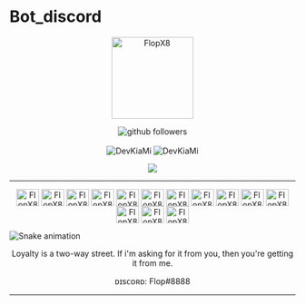 # Bot_discord

<p align="center">
    <img align="center" alt="FlopX8" height="144" width="144" src="https://cdn.discordapp.com/attachments/967973632787775597/967987146701037578/Sem_Titulo-1.png" />
</p>

<p align="center">
    <img src="https://img.shields.io/github/followers/FlopX8?label=Follow&style=social" alt="github followers" /><br>
    <br>
    <img src="https://github-readme-stats.vercel.app/api?username=FlopX8&show_icons=true&theme=dark" alt="DevKiaMi" />
    <img src="https://github-readme-stats.vercel.app/api/top-langs/?username=FlopX8&theme=dark" alt="DevKiaMi" />
    
</p>


<p align="center">
<a href="https://discord.gg/73RPjGbcjb" target="_blank"><img src="https://img.shields.io/badge/Discord-7289DA?style=for-the-badge&logo=discord&logoColor=white" target="_blank"></a> 
</p>

<hr>
<p align="center"> <img align="center" alt="FlopX8" height="30" width="40" src="https://icongr.am/devicon/c-original.svg"/> <img align="center" alt="FlopX8" height="30" width="40" src="https://icongr.am/devicon/cplusplus-original.svg"/> <img align="center" alt="FlopX8" height="30" width="40" src="https://icongr.am/devicon/csharp-original.svg"/> <img align="center" alt="FlopX8" height="30" width="40" src="https://cdn.jsdelivr.net/gh/devicons/devicon/icons/lua/lua-plain-wordmark.svg"/> <img align="center" alt="FlopX8" height="30" width="40" src="https://icongr.am/devicon/javascript-original.svg"/> <img align="center" alt="FlopX8" height="30" width="40" src="https://icongr.am/devicon/python-original.svg"/> <img align="center" alt="FlopX8" height="30" width="40" src="https://icongr.am/devicon/css3-original.svg"/> <img align="center" alt="FlopX8" height="30" width="40" src="https://icongr.am/devicon/html5-original.svg"/> <img align="center" alt="FlopX8" height="30" width="40" src="https://icongr.am/devicon/mysql-original.svg"/> <img align="center" alt="FlopX8" height="30" width="40" src="https://icongr.am/devicon/nodejs-original.svg"/> <img align="center" alt="FlopX8" height="30" width="40" src="https://icongr.am/devicon/django-original.svg"/> <img align="center" alt="FlopX8" height="30" width="40" src="https://icongr.am/devicon/docker-original.svg"/> <img align="center" alt="FlopX8" height="30" width="40" src="https://icongr.am/devicon/linux-original.svg"/> <img align="center" alt="FlopX8" height="30" width="40" src="https://icongr.am/devicon/windows8-original.svg"/> </p>

   ![Snake animation](https://raw.githubusercontent.com/zSpl1nterUS/zSpl1nterUS/523263f391533bfe4bca34c752e5d17438faa923/github-contribution-grid-snake.svg)
   
<p align="center"> Loyalty is a two-way street. If i'm asking for it from you, then you're getting it from me. </p>
<p align="center"> ᴅɪsᴄᴏʀᴅ: Flop#8888 </p>
<hr>
